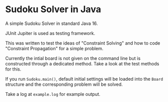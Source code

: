 # Sudoku Solver in Java

A simple Sudoku Solver in standard Java 16.

JUnit Jupiter is used as testing framework.

This was written to test the ideas of "Constraint Solving" and how to code "Constraint Propagation" for a simple problem.

Currently the intial board is not given on the command line but is constructed through a dedicated method. Take a look at the test methods for this.

If you run `Sudoku.main()`, default initial settings will be loaded into the `Board` structure and the corresponding problem will be solved.

Take a log at `example.log` for example output.

